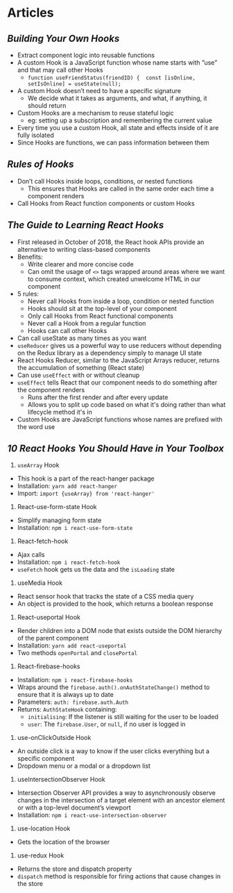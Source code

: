 # Articles

## *Building Your Own Hooks*

* Extract component logic into reusable functions
* A custom Hook is a JavaScript function whose name starts with ”use” and that may call other Hooks
  * `function useFriendStatus(friendID) {  const [isOnline, setIsOnline] = useState(null);`
* A custom Hook doesn’t need to have a specific signature
  * We decide what it takes as arguments, and what, if anything, it should return 
* Custom Hooks are a mechanism to reuse stateful logic
  * eg: setting up a subscription and remembering the current value
* Every time you use a custom Hook, all state and effects inside of it are fully isolated
* Since Hooks are functions, we can pass information between them


 ## *Rules of Hooks*

* Don’t call Hooks inside loops, conditions, or nested functions
  * This ensures that Hooks are called in the same order each time a component renders 
* Call Hooks from React function components or custom Hooks


## *The Guide to Learning React Hooks*

* First released in October of 2018, the React hook APIs provide an alternative to writing class-based components
* Benefits:
  * Write clearer and more concise code
  * Can omit the usage of `<>` tags wrapped around areas where we want to consume context, which created unwelcome HTML in our component
* 5 rules:
  * Never call Hooks from inside a loop, condition or nested function
  * Hooks should sit at the top-level of your component
  * Only call Hooks from React functional components
  * Never call a Hook from a regular function
  * Hooks can call other Hooks
* Can call useState as many times as you want
* `useReducer` gives us a powerful way to use reducers without depending on the Redux library as a dependency simply to manage UI state
* React Hooks Reducer, similar to the JavaScript Arrays reducer, returns the accumulation of something (React state)
* Can use `useEffect` with or without cleanup
* `useEffect` tells React that our component needs to do something after the component renders
  * Runs after the first render and after every update 
  * Allows you to split up code based on what it's doing rather than what lifecycle method it's in
* Custom Hooks are JavaScript functions whose names are prefixed with the word use


## *10 React Hooks You Should Have in Your Toolbox*

1) `useArray` Hook
  * This hook is a part of the react-hanger package
  * Installation: `yarn add react-hanger`
  * Import: `import {useArray} from 'react-hanger'`
1) React-use-form-state Hook
  * Simplify managing form state
  * Installation: `npm i react-use-form-state`
1) React-fetch-hook
  * Ajax calls
  * Installation: `npm i react-fetch-hook`
  * `useFetch` hook gets us the data and the `isLoading` state
1) useMedia Hook
  * React sensor hook that tracks the state of a CSS media query
  * An object is provided to the hook, which returns a boolean response
1) React-useportal Hook
  * Render children into a DOM node that exists outside the DOM hierarchy of the parent component
  * Installation: `yarn add react-useportal`
  * Two methods `openPortal` and `closePortal`
1) React-firebase-hooks
  * Installation: `npm i react-firebase-hooks`
  * Wraps around the `firebase.auth().onAuthStateChange()` method to ensure that it is always up to date
  * Parameters: `auth: firebase.auth.Auth`
  * Returns: `AuthStateHook` containing:
    * `initialising`: If the listener is still waiting for the user to be loaded
    * `user`: The `firebase.User`, or `null`, if no user is logged in
1) use-onClickOutside Hook
  * An outside click is a way to know if the user clicks everything but a specific component
  * Dropdown menu or a modal or a dropdown list
1) useIntersectionObserver Hook
  * Intersection Observer API provides a way to asynchronously observe changes in the intersection of a target element with an ancestor element or with a top-level document’s viewport
  * Installation: `npm i react-use-intersection-observer`
1) use-location Hook
  * Gets the location of the browser
1) use-redux Hook
  * Returns the store and dispatch property
  * `dispatch` method is responsible for firing actions that cause changes in the store

